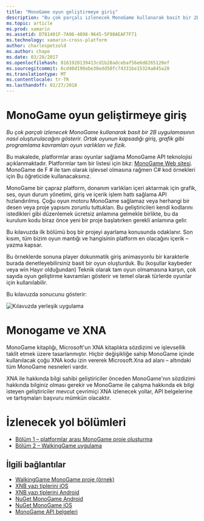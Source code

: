 ```yaml
---
title: "MonoGame oyun geliştirmeye giriş"
description: "Bu çok parçalı izlenecek MonoGame kullanarak basit bir 2B uygulamasının nasıl oluşturulacağını gösterir.  Ortak oyunun kapsadığı giriş, grafik gibi programlama kavramları oyun varlıkları ve fizik."
ms.topic: article
ms.prod: xamarin
ms.assetid: D781401F-7A96-4098-9645-5F98AEAF7F71
ms.technology: xamarin-cross-platform
author: charlespetzold
ms.author: chape
ms.date: 03/28/2017
ms.openlocfilehash: 8161920139413cd1b28adcebaf56e6d8265120ef
ms.sourcegitcommit: 6cd40d190abe38edd50fc74331be15324a845a28
ms.translationtype: MT
ms.contentlocale: tr-TR
ms.lasthandoff: 02/27/2018
---
```

# <a name="introduction-to-game-development-with-monogame"></a>MonoGame oyun geliştirmeye giriş

_Bu çok parçalı izlenecek MonoGame kullanarak basit bir 2B uygulamasının nasıl oluşturulacağını gösterir.  Ortak oyunun kapsadığı giriş, grafik gibi programlama kavramları oyun varlıkları ve fizik._

Bu makalede, platformlar arası oyunlar sağlama MonoGame API teknolojisi açıklanmaktadır. Platformlar tam bir listesi için bkz: [MonoGame Web sitesi](http://www.monogame.net/). MonoGame de F # ile tam olarak işlevsel olmasına rağmen C# kod örnekleri için Bu öğreticide kullanacaksınız.

MonoGame bir çapraz platform, donanım varlıkları içeri aktarmak için grafik, ses, oyun durum yönetimi, giriş ve içerik işlem hattı sağlama API hızlandırılmış. Çoğu oyun motoru MonoGame sağlamaz veya herhangi bir desen veya proje yapısını zorunlu tuttukları.  Bu geliştiricileri kendi kodlarını istedikleri gibi düzenlemek ücretsiz anlamına gelmekle birlikte, bu da kurulum kodu biraz önce yeni bir proje başlatırken gerekli anlamına gelir.

Bu kılavuzda ilk bölümü boş bir projeyi ayarlama konusunda odaklanır. Son kısım, tüm bizim oyun mantığı ve hangisinin platform en olacağını içerik – yazma kapsar.

Bu örneklerde sonuna player dokunmatik giriş animasyonlu bir karakterle burada denetleyebilirsiniz basit bir oyun oluşturduk.  Bu (koşullar kaybeder veya win Hayır olduğundan) Teknik olarak tam oyun olmamasına karşın, çok sayıda oyun geliştirme kavramları gösterir ve temel olarak türlerde oyunlar için kullanılabilir. 

Bu kılavuzda sonucunu gösterir:

![](images/image1.gif "Kılavuzda yerleşik uygulama")

# <a name="monogame-and-xna"></a>Monogame ve XNA

MonoGame kitaplığı, Microsoft'un XNA kitaplıkta sözdizimi ve işlevsellik taklit etmek üzere tasarlanmıştır.  Hiçbir değişikliğe sahip MonoGame içinde kullanılacak çoğu XNA kodu izin vererek Microsoft.Xna ad alanı – altındaki tüm MonoGame nesneleri vardır. 

XNA ile hakkında bilgi sahibi geliştiriciler önceden MonoGame'nın sözdizimi hakkında bilginiz olması gerekir ve MonoGame ile çalışma hakkında ek bilgi isteyen geliştiriciler mevcut çevrimiçi XNA izlenecek yollar, API belgelerine ve tartışmaları başvuru mümkün olacaktır.


# <a name="walkthrough-parts"></a>İzlenecek yol bölümleri

- [Bölüm 1 – platformlar arası MonoGame proje oluşturma](~/graphics-games/monogame/introduction/part1.md)
- [Bölüm 2 – WalkingGame uygulama](~/graphics-games/monogame/introduction/part2.md)

## <a name="related-links"></a>İlgili bağlantılar

- [WalkingGame MonoGame proje (örnek)](https://developer.xamarin.com/samples/mobile/WalkingGameMG/)
- [XNB yazı tiplerini iOS](https://github.com/mono/CocosSharp/tree/master/Samples/GameStarterKit/GameStarterKit/Content/fonts)
- [XNB yazı tiplerini Android](https://github.com/mono/CocosSharp/tree/master/Samples/GameStarterKit/GameStarterKit/Assets/Content/fonts)
- [NuGet MonoGame Android](https://www.nuget.org/packages/MonoGame.Framework.Android/)
- [NuGet MonoGame iOS](https://www.nuget.org/packages/MonoGame.Framework.iOS/)
- [MonoGame API belgeleri](http://www.monogame.net/documentation/?page=main)
